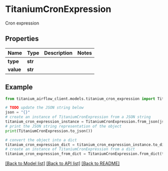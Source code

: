# TitaniumCronExpression

Cron expression

## Properties

Name | Type | Description | Notes
------------ | ------------- | ------------- | -------------
**type** | **str** |  | 
**value** | **str** |  | 

## Example

```python
from titanium_airflow_client.models.titanium_cron_expression import TitaniumCronExpression

# TODO update the JSON string below
json = "{}"
# create an instance of TitaniumCronExpression from a JSON string
titanium_cron_expression_instance = TitaniumCronExpression.from_json(json)
# print the JSON string representation of the object
print(TitaniumCronExpression.to_json())

# convert the object into a dict
titanium_cron_expression_dict = titanium_cron_expression_instance.to_dict()
# create an instance of TitaniumCronExpression from a dict
titanium_cron_expression_from_dict = TitaniumCronExpression.from_dict(titanium_cron_expression_dict)
```
[[Back to Model list]](../README.md#documentation-for-models) [[Back to API list]](../README.md#documentation-for-api-endpoints) [[Back to README]](../README.md)


